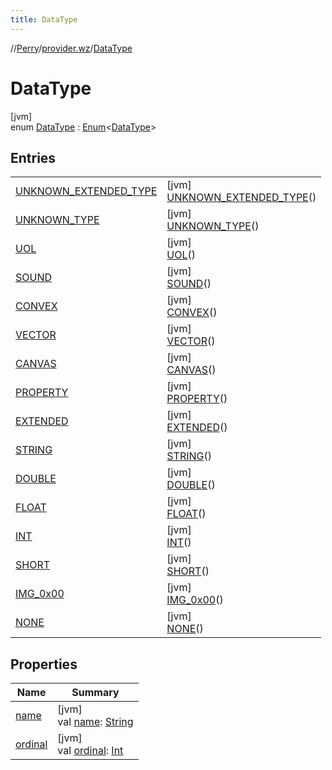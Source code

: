 ```yaml
---
title: DataType
---
```

//[Perry](../../../index.html)/[provider.wz](../index.html)/[DataType](index.html)



# DataType



[jvm]\
enum [DataType](index.html) : [Enum](https://kotlinlang.org/api/latest/jvm/stdlib/kotlin/-enum/index.html)<[DataType](index.html)>



## Entries


| | |
|---|---|
| [UNKNOWN_EXTENDED_TYPE](-u-n-k-n-o-w-n_-e-x-t-e-n-d-e-d_-t-y-p-e/index.html) | [jvm]<br>[UNKNOWN_EXTENDED_TYPE](-u-n-k-n-o-w-n_-e-x-t-e-n-d-e-d_-t-y-p-e/index.html)() |
| [UNKNOWN_TYPE](-u-n-k-n-o-w-n_-t-y-p-e/index.html) | [jvm]<br>[UNKNOWN_TYPE](-u-n-k-n-o-w-n_-t-y-p-e/index.html)() |
| [UOL](-u-o-l/index.html) | [jvm]<br>[UOL](-u-o-l/index.html)() |
| [SOUND](-s-o-u-n-d/index.html) | [jvm]<br>[SOUND](-s-o-u-n-d/index.html)() |
| [CONVEX](-c-o-n-v-e-x/index.html) | [jvm]<br>[CONVEX](-c-o-n-v-e-x/index.html)() |
| [VECTOR](-v-e-c-t-o-r/index.html) | [jvm]<br>[VECTOR](-v-e-c-t-o-r/index.html)() |
| [CANVAS](-c-a-n-v-a-s/index.html) | [jvm]<br>[CANVAS](-c-a-n-v-a-s/index.html)() |
| [PROPERTY](-p-r-o-p-e-r-t-y/index.html) | [jvm]<br>[PROPERTY](-p-r-o-p-e-r-t-y/index.html)() |
| [EXTENDED](-e-x-t-e-n-d-e-d/index.html) | [jvm]<br>[EXTENDED](-e-x-t-e-n-d-e-d/index.html)() |
| [STRING](-s-t-r-i-n-g/index.html) | [jvm]<br>[STRING](-s-t-r-i-n-g/index.html)() |
| [DOUBLE](-d-o-u-b-l-e/index.html) | [jvm]<br>[DOUBLE](-d-o-u-b-l-e/index.html)() |
| [FLOAT](-f-l-o-a-t/index.html) | [jvm]<br>[FLOAT](-f-l-o-a-t/index.html)() |
| [INT](-i-n-t/index.html) | [jvm]<br>[INT](-i-n-t/index.html)() |
| [SHORT](-s-h-o-r-t/index.html) | [jvm]<br>[SHORT](-s-h-o-r-t/index.html)() |
| [IMG_0x00](-i-m-g_0x00/index.html) | [jvm]<br>[IMG_0x00](-i-m-g_0x00/index.html)() |
| [NONE](-n-o-n-e/index.html) | [jvm]<br>[NONE](-n-o-n-e/index.html)() |


## Properties


| Name | Summary |
|---|---|
| [name](index.html#1123543510%2FProperties%2F863300109) | [jvm]<br>val [name](index.html#1123543510%2FProperties%2F863300109): [String](https://kotlinlang.org/api/latest/jvm/stdlib/kotlin/-string/index.html) |
| [ordinal](index.html#278898088%2FProperties%2F863300109) | [jvm]<br>val [ordinal](index.html#278898088%2FProperties%2F863300109): [Int](https://kotlinlang.org/api/latest/jvm/stdlib/kotlin/-int/index.html) |

